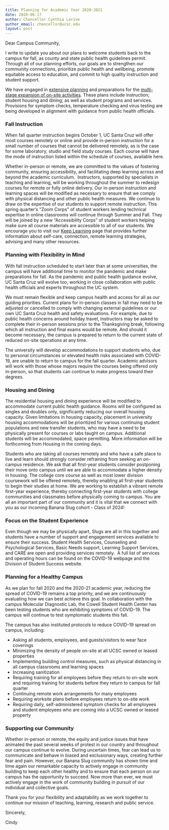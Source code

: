 ```yaml
---
title: Planning for Academic Year 2020-2021
date: 2020-06-17
author: Chancellor Cynthia Larive
author_email: chancellor@ucsc.edu
layout: post
---
```


Dear Campus Community,

I write to update you about our plans to welcome students back to the campus for fall, as county and state public health guidelines permit. Through all of our planning efforts, our goals are to strengthen our community connections, prioritize public health and wellbeing, promote equitable access to education, and commit to high quality instruction and student support. 

We have engaged in [extensive planning](https://news.ucsc.edu/2020/06/covid-19-recovery-and-resiliency-planning-update.html) and preparations for the [multi-stage expansion of on-site activities](https://wcms.ucsc.edu/renderfile/aec0703a8072704601b833ca5deced90/2020/06/final-campus-operational-resumption-phases.pdf). These plans include instruction; student housing and dining; as well as student programs and services. Provisions for symptom checks, temperature checking and virus testing are being developed in alignment with guidance from public health officials.

### Fall Instruction

When fall quarter instruction begins October 1, UC Santa Cruz will offer most courses remotely or online and provide in-person instruction for a small number of courses that cannot be delivered remotely, as is the case for some laboratory, studio and field study courses. Each course will have the mode of instruction listed within the schedule of courses, available here.

Whether in-person or remote, we are committed to the values of fostering community, ensuring accessibility, and facilitating deep learning across and beyond the academic curriculum.  Instructors, supported by specialists in teaching and learning, will be working throughout the summer to redesign courses for remote or fully online delivery. Our in-person instruction and learning spaces will be modified as necessary to ensure that we comply with physical distancing and other public health measures. We continue to draw on the expertise of our students to support remote instruction. This spring quarter’s “Zoom Corps” of student workers lending technical expertise in online classrooms will continue through Summer and Fall. They will be joined by a new “Accessibility Corps” of student workers helping make sure all course materials are accessible to all of our students. We encourage you to visit our [Keep Learning](https://keeplearning.ucsc.edu/) page that provides further information about self-care, connection, remote learning strategies, advising and many other resources. 

### Planning with Flexibility in Mind

With fall instruction scheduled to start later than at some universities, the campus will have additional time to monitor the pandemic and make preparations for fall. As the pandemic and public health guidance evolve, UC Santa Cruz will evolve too, working in close collaboration with public health officials and experts throughout the UC system.

We must remain flexible and keep campus health and access for all as our guiding priorities. Current plans for in-person classes in fall may need to be adjusted or cancelled to comply with changing external guidelines or our own UC Santa Cruz health and safety evaluations. For example, due to public health concerns around holiday travel, instructors may be asked to complete their in-person sessions prior to the Thanksgiving break, following which all instruction and final exams would be remote. And should it become necessary, the campus is prepared to return to the current state of reduced on-site operations at any time.

The university will develop accommodations to support students who, due to personal circumstances or elevated health risks associated with COVID-19, are unable to return to campus for the fall quarter. Academic advisors will work with those whose majors require the courses being offered only in-person, so that students can continue to make progress toward their degrees.

### Housing and Dining

The residential housing and dining experience will be modified to accommodate current public health guidance. Rooms will be configured as singles and doubles only, significantly reducing our overall housing capacity. Given limitations in housing capacity, placement in university housing accommodations will be prioritized for various continuing student populations and new transfer students, who may have a need to be physically present for courses or labs taught on campus. Additional students will be accommodated, space permitting. More information will be forthcoming from Housing in the coming days. 

Students who are taking all courses remotely and who have a safe place to live and learn should strongly consider refraining from seeking an on-campus residence. We ask that all first-year students consider postponing their move onto campus until we are able to accommodate a higher density in housing. The college core course as well as most lower division coursework will be offered remotely, thereby enabling all first-year students to begin their studies at home. We are working to establish a vibrant remote first-year experience, thereby connecting first-year students with college communities and classmates before physically coming to campus. You are all an important part of our community and it is vital that we connect with you as our incoming Banana Slug cohort - Class of 2024! 

### Focus on the Student Experience

Even though we may be physically apart, Slugs are all in this together and students have a number of support and engagement services available to ensure their success. Student Health Services, Counseling and Psychological Services, Basic Needs support, Learning Support Services, and CARE are open and providing services remotely.  A full list of services and operating hours can be found on the COVID-19 webpage and the Division of Student Success website.

### Planning for a Healthy Campus 

As we plan for fall 2020 and the 2020-21 academic year, reducing the spread of COVID-19 remains a top priority, and we are continuously evaluating how we can best achieve this goal. In collaboration with the campus Molecular Diagnostic Lab, the Cowell Student Health Center has been testing students who are exhibiting symptoms of COVID-19. The campus will continue to test symptomatic students this fall. 

The campus has also instituted protocols to reduce COVID-19 spread on campus, including:

* Asking all students, employees, and guests/visitors to wear face coverings
* Minimizing the density of people on-site at all UCSC owned or leased properties
* Implementing building control measures, such as physical distancing in all campus classrooms and learning spaces
* Increasing sanitization 
* Requiring training for all employees before they return to on-site work and requiring training for students before they return to campus for fall quarter
* Continuing remote work arrangements for many employees
* Requiring worksite plans before employees return to on-site work
* Requiring daily, self-administered symptom checks for all employees and student employees who are coming into a UCSC owned or leased property

### Supporting our Community

Whether in-person or remote, the equity and justice issues that have animated the past several weeks of protest in our country and throughout our campus continue to evolve. During uncertain times, fear can lead us to communicate and behave in biased and exclusionary ways, creating further fear and pain. However, our Banana Slug community has shown time and time again our remarkable capacity to actively engage in community building to keep each other healthy and to ensure that each person on our campus has the opportunity to succeed. Now more than ever, we must actively engage in the work of community building in pursuit of our individual and collective goals. 

Thank you for your flexibility and adaptability as we work together to continue our mission of teaching, learning, research and public service.

Sincerely,

Cindy
